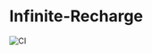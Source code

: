 # Infinite-Recharge
![CI](https://github.com/Mechavaliers/Infinite-Recharge/workflows/CI/badge.svg)
